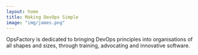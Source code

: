 ```yaml
---
layout: home
title: Making DevOps Simple
image: "img/james.png"
---
```


OpsFactory is dedicated to bringing DevOps principles into organisations of all shapes and sizes, through training, advocating and innovative software.
